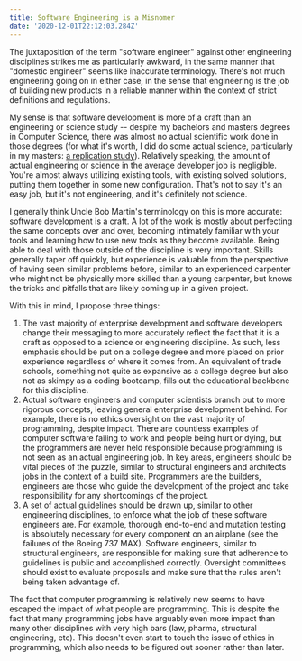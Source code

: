 ```yaml
---
title: Software Engineering is a Misnomer
date: '2020-12-01T22:12:03.284Z'
---
```


The juxtaposition of the term "software engineer" against other engineering disciplines strikes me as particularly awkward, in the same manner that "domestic engineer" seems like inaccurate terminology. There's not much engineering going on in either case, in the sense that engineering is the job of building new products in a reliable manner within the context of strict definitions and regulations.

My sense is that software development is more of a craft than an engineering or science study -- despite my bachelors and masters degrees in Computer Science, there was almost no actual scientific work done in those degrees (for what it's worth, I did do some actual science, particularly in my masters: [a replication study](https://www.aaronbuxbaum.com/suttonreplication.pdf)). Relatively speaking, the amount of actual engineering or science in the average developer job is negligible. You're almost always utilizing existing tools, with existing solved solutions, putting them together in some new configuration. That's not to say it's an easy job, but it's not engineering, and it's definitely not science.

I generally think Uncle Bob Martin's terminology on this is more accurate: software development is a craft. A lot of the work is mostly about perfecting the same concepts over and over, becoming intimately familiar with your tools and learning how to use new tools as they become available. Being able to deal with those outside of the discipline is very important. Skills generally taper off quickly, but experience is valuable from the perspective of having seen similar problems before, similar to an experienced carpenter who might not be physically more skilled than a young carpenter, but knows the tricks and pitfalls that are likely coming up in a given project.

With this in mind, I propose three things:
1. The vast majority of enterprise development and software developers change their messaging to more accurately reflect the fact that it is a craft as opposed to a science or engineering discipline. As such, less emphasis should be put on a college degree and more placed on prior experience regardless of where it comes from. An equivalent of trade schools, something not quite as expansive as a college degree but also not as skimpy as a coding bootcamp, fills out the educational backbone for this discipline.
2. Actual software engineers and computer scientists branch out to more rigorous concepts, leaving general enterprise development behind. For example, there is no ethics oversight on the vast majority of programming, despite impact. There are countless examples of computer software failing to work and people being hurt or dying, but the programmers are never held responsible because programming is not seen as an actual engineering job. In key areas, engineers should be vital pieces of the puzzle, similar to structural engineers and architects jobs in the context of a build site. Programmers are the builders, engineers are those who guide the development of the project and take responsibility for any shortcomings of the project.
3. A set of actual guidelines should be drawn up, similar to other engineering disciplines, to enforce what the job of these software engineers are. For example, thorough end-to-end and mutation testing is absolutely necessary for every component on an airplane (see the failures of the Boeing 737 MAX). Software engineers, similar to structural engineers, are responsible for making sure that adherence to guidelines is public and accomplished correctly. Oversight committees should exist to evaluate proposals and make sure that the rules aren't being taken advantage of.

The fact that computer programming is relatively new seems to have escaped the impact of what people are programming. This is despite the fact that many programming jobs have arguably even more impact than many other disciplines with very high bars (law, pharma, structural engineering, etc). This doesn't even start to touch the issue of ethics in programming, which also needs to be figured out sooner rather than later.
